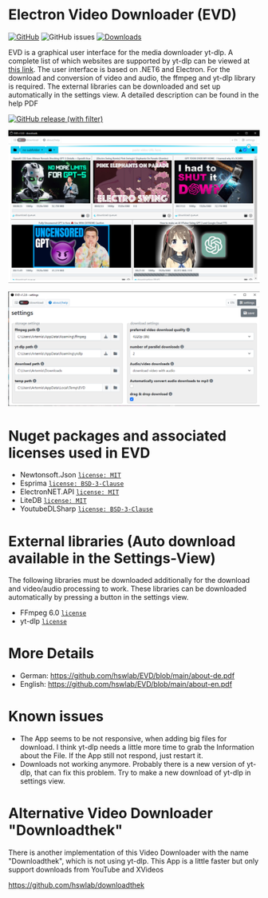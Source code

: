 # Electron Video Downloader (EVD)
[![GitHub](https://img.shields.io/github/license/hswlab/EVD)](https://github.com/hswlab/EVD/blob/main/LICENSE) 
![GitHub issues](https://img.shields.io/github/issues/hswlab/EVD)
[![Downloads](https://img.shields.io/github/v/release/hswlab/EVD)](https://github.com/hswlab/EVD/releases/latest) 

EVD is a graphical user interface for the media downloader yt-dlp. 
A complete list of which websites are supported by yt-dlp can be viewed at [this link](https://raw.githubusercontent.com/yt-dlp/yt-dlp/master/supportedsites.md).
The user interface is based on .NET6 and Electron. For the download and conversion of video and 
audio, the ffmpeg and yt-dlp library is required. The external libraries can be downloaded and set up 
automatically in the settings view. A detailed description can be found in the help PDF

[![GitHub release (with filter)](https://img.shields.io/github/downloads/hswlab/EVD/total?style=for-the-badge&label=download%20EVD
)](https://github.com/hswlab/EVD/releases/latest)

![preview](https://github.com/hswlab/EVD/blob/main/Screenshot.png)

![preview](https://github.com/hswlab/EVD/blob/main/Screenshot2.png)

# Nuget packages and associated licenses used in EVD
- Newtonsoft.Json <a href="https://licenses.nuget.org/MIT">`license: MIT`</a>
- Esprima <a href="https://licenses.nuget.org/BSD-3-Clause">`license: BSD-3-Clause`</a>
- ElectronNET.API <a href="https://licenses.nuget.org/MIT">`license: MIT`</a>
- LiteDB <a href="https://www.nuget.org/packages/LiteDB/5.0.16/license">`license: MIT`</a>
- YoutubeDLSharp <a href="https://licenses.nuget.org/BSD-3-Clause">`license: BSD-3-Clause`</a>

# External libraries (Auto download available in the Settings-View)
The following libraries must be downloaded additionally for the download and video/audio processing to work. These libraries can be downloaded automatically by pressing a button in the settings view.
- FFmpeg 6.0 <a href="https://ffmpeg.org/legal.html">`license`</a>
- yt-dlp <a href="https://github.com/yt-dlp/yt-dlp/blob/master/LICENSE">`license`</a>

# More Details
- German: https://github.com/hswlab/EVD/blob/main/about-de.pdf
- English: https://github.com/hswlab/EVD/blob/main/about-en.pdf

# Known issues
- The App seems to be not responsive, when adding big files for download. I think yt-dlp needs a little more time to grab the Information about the File. If the App still not respond, just restart it.
- Downloads not working anymore. Probably there is a new version of yt-dlp, that can fix this problem. Try to make a new download of yt-dlp in settings view.

# Alternative Video Downloader "Downloadthek"
There is another implementation of this Video Downloader with the name "Downloadthek", which is not using yt-dlp. This App is a little faster but only support downloads from YouTube and XVideos

https://github.com/hswlab/downloadthek

